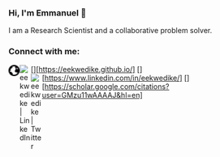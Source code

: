 ### Hi, I'm Emmanuel 👋

I am a Research Scientist and a collaborative problem solver.




### Connect with me:

[<img align="left" alt="https://eekwedike.github.io/" width="22px" src="https://raw.githubusercontent.com/iconic/open-iconic/master/svg/globe.svg" />][https://eekwedike.github.io/]
[<img align="left" alt="eekwedike | LinkedIn" width="22px" src="https://cdn.jsdelivr.net/npm/simple-icons@v3/icons/linkedin.svg" />][https://www.linkedin.com/in/eekwedike/]
[<img align="left" alt="eekwedike | Twitter" width="22px" src="https://cdn.jsdelivr.net/npm/simple-icons@3.13.0/icons/googlescholar.svg" />][https://scholar.google.com/citations?user=GMzu11wAAAAJ&hl=en]


